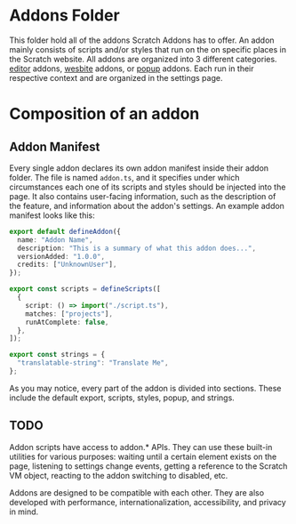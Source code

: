 # Addons Folder

This folder hold all of the addons Scratch Addons has to offer. An addon mainly consists of scripts and/or styles that run on the on specific places in the Scratch website. All addons are organized into 3 different categories. [editor](./editor/README.md) addons, [wesbite](./wesbite/README.md) addons, or [popup](./popup/README.md) addons. Each run in their respective context and are organized in the settings page.

# Composition of an addon

## Addon Manifest

Every single addon declares its own addon manifest inside their addon folder. The file is named `addon.ts`, and it specifies under which circumstances each one of its scripts and styles should be injected into the page. It also contains user-facing information, such as the description of the feature, and information about the addon's settings. An example addon manifest looks like this:

```ts
export default defineAddon({
  name: "Addon Name",
  description: "This is a summary of what this addon does...",
  versionAdded: "1.0.0",
  credits: ["UnknownUser"],
});

export const scripts = defineScripts([
  {
    script: () => import("./script.ts"),
    matches: ["projects"],
    runAtComplete: false,
  },
]);

export const strings = {
  "translatable-string": "Translate Me",
};
```

As you may notice, every part of the addon is divided into sections. These include the default export, scripts, styles, popup, and strings.

## TODO

Addon scripts have access to addon.\* APIs. They can use these built-in utilities for various purposes: waiting until a certain element exists on the page, listening to settings change events, getting a reference to the Scratch VM object, reacting to the addon switching to disabled, etc.

Addons are designed to be compatible with each other. They are also developed with performance, internationalization, accessibility, and privacy in mind.
